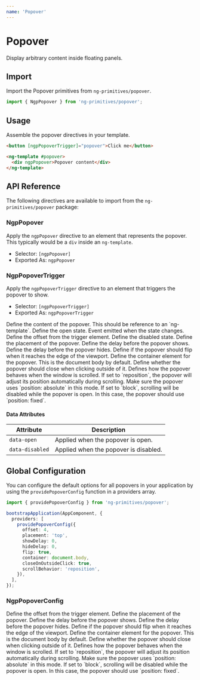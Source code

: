```yaml
---
name: 'Popover'
---
```


# Popover

Display arbitrary content inside floating panels.

<docs-example name="popover"></docs-example>

## Import

Import the Popover primitives from `ng-primitives/popover`.

```ts
import { NgpPopover } from 'ng-primitives/popover';
```

## Usage

Assemble the popover directives in your template.

```html
<button [ngpPopoverTrigger]="popover">Click me</button>

<ng-template #popover>
  <div ngpPopover>Popover content</div>
</ng-template>
```

## API Reference

The following directives are available to import from the `ng-primitives/popover` package:

### NgpPopover

Apply the `ngpPopover` directive to an element that represents the popover. This typically would be a `div` inside an `ng-template`.

- Selector: `[ngpPopover]`
- Exported As: `ngpPopover`

### NgpPopoverTrigger

Apply the `ngpPopoverTrigger` directive to an element that triggers the popover to show.

- Selector: `[ngpPopoverTrigger]`
- Exported As: `ngpPopoverTrigger`

<prop-details name="ngpPopoverTrigger" type="TemplateRef">
  Define the content of the popover. This should be reference to an `ng-template`.
</prop-details>

<prop-details name="ngpPopoverTriggerOpen" type="boolean" default="false">
  Define the open state.
</prop-details>

<prop-details name="ngpPopoverTriggerOpenChange"  type="boolean">
  Event emitted when the state changes.
</prop-details>

<prop-details name="ngpPopoverTriggerOffset" type="number" default="0">
  Define the offset from the trigger element.
</prop-details>

<prop-details name="ngpPopoverTriggerDisabled" type="boolean" default="false">
  Define the disabled state.
</prop-details>

<prop-details name="ngpPopoverTriggerPlacement" type="'top' | 'right' | 'bottom' | 'left'" default="bottom">
  Define the placement of the popover.
</prop-details>

<prop-details name="ngpPopoverTriggerShowDelay" type="number" default="0">
  Define the delay before the popover shows.
</prop-details>

<prop-details name="ngpPopoverTriggerHideDelay" type="number" default="0">
  Define the delay before the popover hides.
</prop-details>

<prop-details name="ngpPopoverTriggerFlip" type="boolean" default="true">
  Define if the popover should flip when it reaches the edge of the viewport.
</prop-details>

<prop-details name="ngpPopoverTriggerContainer" type="HTMLElement">
  Define the container element for the popover. This is the document body by default.
</prop-details>

<prop-details name="ngpPopoverTriggerCloseOnOutsideClick" type="boolean" default="true">
  Define whether the popover should close when clicking outside of it.
</prop-details>

<prop-details name="ngpPopoverTriggerScrollBehavior" type="reposition | block" default="reposition">
Defines how the popover behaves when the window is scrolled. If set to `reposition`, the popover will adjust its position automatically during scrolling. Make sure the popover uses `position: absolute` in this mode. If set to `block`, scrolling will be disabled while the popover is open. In this case, the popover should use `position: fixed`.
</prop-details>

#### Data Attributes

| Attribute       | Description                           |
| --------------- | ------------------------------------- |
| `data-open`     | Applied when the popover is open.     |
| `data-disabled` | Applied when the popover is disabled. |

## Global Configuration

You can configure the default options for all popovers in your application by using the `providePopoverConfig` function in a providers array.

```ts
import { providePopoverConfig } from 'ng-primitives/popover';

bootstrapApplication(AppComponent, {
  providers: [
    providePopoverConfig({
      offset: 4,
      placement: 'top',
      showDelay: 0,
      hideDelay: 0,
      flip: true,
      container: document.body,
      closeOnOutsideClick: true,
      scrollBehavior: 'reposition',
    }),
  ],
});
```

### NgpPopoverConfig

<prop-details name="offset" type="number">
  Define the offset from the trigger element.
</prop-details>

<prop-details name="placement" type="'top' | 'right' | 'bottom' | 'left'">
  Define the placement of the popover.
</prop-details>

<prop-details name="showDelay" type="number">
  Define the delay before the popover shows.
</prop-details>

<prop-details name="hideDelay" type="number">
  Define the delay before the popover hides.
</prop-details>

<prop-details name="flip" type="boolean">
  Define if the popover should flip when it reaches the edge of the viewport.
</prop-details>

<prop-details name="container" type="HTMLElement">
  Define the container element for the popover. This is the document body by default.
</prop-details>

<prop-details name="closeOnOutsideClick" type="boolean">
  Define whether the popover should close when clicking outside of it.
</prop-details>

<prop-details name="scrollBehavior" type="reposition | block">
Defines how the popover behaves when the window is scrolled. If set to `reposition`, the popover will adjust its position automatically during scrolling. Make sure the popover uses `position: absolute` in this mode. If set to `block`, scrolling will be disabled while the popover is open. In this case, the popover should use `position: fixed`.
</prop-details>
